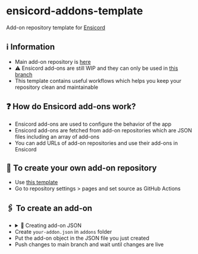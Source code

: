 # ensicord-addons-template
Add-on repository template for [Ensicord](https://github.com/aliernfrog/ensicord)

## ℹ️ Information
- Main add-on repository is [here](https://github.com/aliernfrog/ensicord-addons)
- ⚠️ Ensicord add-ons are still WIP and they can only be used in [this branch](https://github.com/aliernfrog/ensicord)
- This template contains useful workflows which helps you keep your repository clean and maintainable

## ❓ How do Ensicord add-ons work?
- Ensicord add-ons are used to configure the behavior of the app
- Ensicord add-ons are fetched from add-on repositories which are JSON files including an array of add-ons
- You can add URLs of add-on repositories and use their add-ons in Ensicord

## 📂 To create your own add-on repository
- Use [this template](https://github.com/aliernfrog/ensicord-addons-template/generate)
- Go to repository settings > pages and set source as GitHub Actions

## 🖇️ To create an add-on
- <details>
    <summary>🔑 Creating add-on JSON</summary>
    - See <a href="https://github.com/aliernfrog/ensicord/blob/main/app/src/main/java/com/aliernfrog/ensicord/data/Addon.kt">add-on data class</a>, add-on JSON will be converted to it in Ensicord<br>
    - Generate a field for everything not-nullable in the class, except the ones that are generated by Ensicord<br>
    - Use other optional fields to customize app behavior
  </details>
- Create <code>your-addon.json</code> in <code>addons</code> folder
- Put the add-on object in the JSON file you just created
- Push changes to main branch and wait until changes are live
